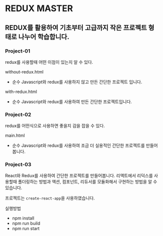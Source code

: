 # REDUX MASTER
## REDUX를 활용하여 기초부터 고급까지 작은 프로젝트 형태로 나누어 학습합니다.

### Project-01
redux를 사용할때 어떤 이점이 있는지 알 수 있다.

without-redux.html
- 순수 Javascript와 redux를 사용하지 않고 만든 간단한 프로젝트 입니다.

with-redux.html
- 순수 Javascript와 redux를 사용하여 만든 간단한 프로젝트입니다.


### Project-02
redux를 어떤식으로 사용하면 좋을지 감을 잡을 수 있다.

main.html
- 순수 Javascript와 redux를 사용하여 조금 더 실용적인 간단한 프로젝트를 만들어봅니다.

### Project-03
React와 Redux를 사용하여 간단한 프로젝트를 만들어봅니다. 
리액트에서 리덕스를 사용할때 폴더링하는 방법과 액션, 컴포넌트, 리듀서를 모듈화해서 구현하는 방법을 알 수 있습니다.

프로젝트는 `create-react-app`을 사용하였습니다.

실행방법
- npm install
- npm run build
- npm run start